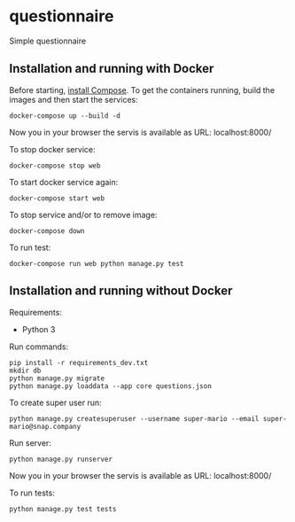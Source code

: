 # questionnaire
Simple questionnaire

## Installation and running with Docker
Before starting, [install Compose](https://docs.docker.com/compose/install/).
To get the containers running, build the images and then start the services:
```shell
docker-compose up --build -d
```
Now you in your browser the servis is available as URL: localhost:8000/

To stop docker service:
```shell
docker-compose stop web
```

To start docker service again:
```shell
docker-compose start web
```

To stop service and/or to remove image:
```shell
docker-compose down
```

To run test:
```shell
docker-compose run web python manage.py test
```

## Installation and running without Docker
Requirements:
* Python 3

Run commands:
```shell
pip install -r requirements_dev.txt
mkdir db
python manage.py migrate
python manage.py loaddata --app core questions.json
```
To create super user run:
```shell
python manage.py createsuperuser --username super-mario --email super-mario@snap.company
```

Run server:
```shell
python manage.py runserver
```

Now you in your browser the servis is available as URL: localhost:8000/

To run tests:
```shell
python manage.py test tests
```